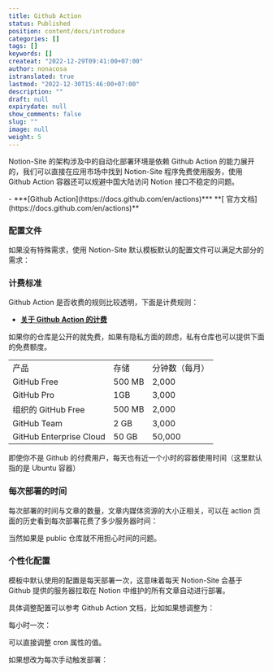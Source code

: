 ```yaml
---
title: Github Action
status: Published
position: content/docs/introduce
categories: []
tags: []
keywords: []
createat: "2022-12-29T09:41:00+07:00"
author: nonacosa
istranslated: true
lastmod: "2022-12-30T15:46:00+07:00"
description: ""
draft: null
expirydate: null
show_comments: false
slug: ""
image: null
weight: 5
---
```

Notion-Site 的架构涉及中的自动化部署环境是依赖 Github Action 的能力展开的，我们可以直接在应用市场中找到 Notion-Site 程序免费使用服务，使用 Github Action 容器还可以规避中国大陆访问 Notion 接口不稳定的问题。



<!--more-->-  ***[Github Action](https://docs.github.com/en/actions)***  **[ 官方文档](https://docs.github.com/en/actions)** 



### 配置文件
如果没有特殊需求，使用 Notion-Site 默认模板默认的配置文件可以满足大部分的需求：



### 计费标准
Github Action 是否收费的规则比较透明，下面是计费规则：

-  **[关于 Github Action 的计费](https://docs.github.com/zh/billing/managing-billing-for-github-actions/about-billing-for-github-actions)** 

如果你的仓库是公开的就免费，如果有隐私方面的顾虑，私有仓库也可以提供下面的免费额度。




| | | |
| - | - | - |
| 产品 | 存储 | 分钟数（每月） |
| GitHub Free | 500 MB | 2,000 |
| GitHub Pro | 1GB | 3,000 |
| 组织的 GitHub Free | 500 MB | 2,000 |
| GitHub Team | 2 GB | 3,000 |
| GitHub Enterprise Cloud | 50 GB | 50,000 |
<!--more-->即使你不是 Github 的付费用户，每天也有近一个小时的容器使用时间（这里默认指的是  Ubuntu 容器）



### 每次部署的时间
每次部署的时间与文章的数量，文章内媒体资源的大小正相关，可以在 action 页面的历史看到每次部署花费了多少服务器时间：



当然如果是 public 仓库就不用担心时间的问题。



### 个性化配置
模板中默认使用的配置是每天部署一次，这意味着每天 Notion-Site 会基于 Github 提供的服务器拉取在 Notion 中维护的所有文章自动进行部署。

具体调整配置可以参考 Github Action 文档，比如如果想调整为：

每小时一次：

可以直接调整 cron 属性的值。



如果想改为每次手动触发部署：




